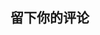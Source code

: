 ## 留下你的评论
<Twikoo lang="zh-CN" />
<script setup>
import Twikoo from './docs/component/Twikoo.vue'
</script>